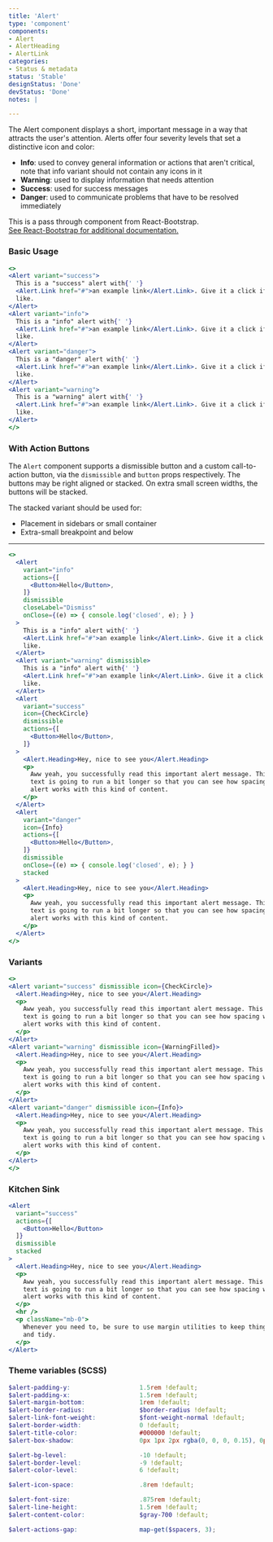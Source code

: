 ```yaml
---
title: 'Alert'
type: 'component'
components:
- Alert
- AlertHeading
- AlertLink
categories:
- Status & metadata
status: 'Stable'
designStatus: 'Done'
devStatus: 'Done'
notes: |

---
```


The Alert component displays a short, important message in a way that attracts the user's attention.
Alerts offer four severity levels that set a distinctive icon and color:
- **Info**: used to convey general information or actions that aren't critical, note that info variant should not contain any icons in it
- **Warning**: used to display information that needs attention
- **Success**: used for success messages
- **Danger**: used to communicate problems that have to be resolved immediately

<p>
  This is a pass through component from React-Bootstrap.<br/>
  <a href="https://react-bootstrap.github.io/components/alerts/" target="_blank" rel="noopener noreferrer">
  See React-Bootstrap for additional documentation.
  </a>
</p>

### Basic Usage

```jsx live
<>
<Alert variant="success">
  This is a "success" alert with{' '}
  <Alert.Link href="#">an example link</Alert.Link>. Give it a click if you
  like.
</Alert>
<Alert variant="info">
  This is a "info" alert with{' '}
  <Alert.Link href="#">an example link</Alert.Link>. Give it a click if you
  like.
</Alert>
<Alert variant="danger">
  This is a "danger" alert with{' '}
  <Alert.Link href="#">an example link</Alert.Link>. Give it a click if you
  like.
</Alert>
<Alert variant="warning">
  This is a "warning" alert with{' '}
  <Alert.Link href="#">an example link</Alert.Link>. Give it a click if you
  like.
</Alert>
</>
```

### With Action Buttons
The ``Alert`` component supports a dismissible button and a custom call-to-action button, via the ``dismissible`` and ``button`` props respectively. The buttons may be right aligned or stacked. On extra small screen widths, the buttons will be stacked.

The stacked variant should be used for:
- Placement in sidebars or small container
- Extra-small breakpoint and below
---

```jsx live
<>
  <Alert
    variant="info"
    actions={[
      <Button>Hello</Button>,
    ]}
    dismissible
    closeLabel="Dismiss"
    onClose={(e) => { console.log('closed', e); } }
  >
    This is a "info" alert with{' '}
    <Alert.Link href="#">an example link</Alert.Link>. Give it a click if you
    like.
  </Alert>
  <Alert variant="warning" dismissible>
    This is a "info" alert with{' '}
    <Alert.Link href="#">an example link</Alert.Link>. Give it a click if you
    like.
  </Alert>
  <Alert
    variant="success"
    icon={CheckCircle}
    dismissible
    actions={[
      <Button>Hello</Button>,
    ]}
  >
    <Alert.Heading>Hey, nice to see you</Alert.Heading>
    <p>
      Aww yeah, you successfully read this important alert message. This example
      text is going to run a bit longer so that you can see how spacing within an
      alert works with this kind of content.
    </p>
  </Alert>
  <Alert
    variant="danger"
    icon={Info}
    actions={[
      <Button>Hello</Button>,
    ]}
    dismissible
    onClose={(e) => { console.log('closed', e); } }
    stacked
  >
    <Alert.Heading>Hey, nice to see you</Alert.Heading>
    <p>
      Aww yeah, you successfully read this important alert message. This example
      text is going to run a bit longer so that you can see how spacing within an
      alert works with this kind of content.
    </p>
  </Alert>
</>
```

### Variants

```jsx live
<>
<Alert variant="success" dismissible icon={CheckCircle}>
  <Alert.Heading>Hey, nice to see you</Alert.Heading>
  <p>
    Aww yeah, you successfully read this important alert message. This example
    text is going to run a bit longer so that you can see how spacing within an
    alert works with this kind of content.
  </p>
</Alert>
<Alert variant="warning" dismissible icon={WarningFilled}>
  <Alert.Heading>Hey, nice to see you</Alert.Heading>
  <p>
    Aww yeah, you successfully read this important alert message. This example
    text is going to run a bit longer so that you can see how spacing within an
    alert works with this kind of content.
  </p>
</Alert>
<Alert variant="danger" dismissible icon={Info}>
  <Alert.Heading>Hey, nice to see you</Alert.Heading>
  <p>
    Aww yeah, you successfully read this important alert message. This example
    text is going to run a bit longer so that you can see how spacing within an
    alert works with this kind of content.
  </p>
</Alert>
</>
```

### Kitchen Sink

```jsx live
<Alert
  variant="success"
  actions={[
    <Button>Hello</Button>
  ]}
  dismissible
  stacked
>
  <Alert.Heading>Hey, nice to see you</Alert.Heading>
  <p>
    Aww yeah, you successfully read this important alert message. This example
    text is going to run a bit longer so that you can see how spacing within an
    alert works with this kind of content.
  </p>
  <hr />
  <p className="mb-0">
    Whenever you need to, be sure to use margin utilities to keep things nice
    and tidy.
  </p>
</Alert>
```

### Theme variables (SCSS)

```scss
$alert-padding-y:                   1.5rem !default;
$alert-padding-x:                   1.5rem !default;
$alert-margin-bottom:               1rem !default;
$alert-border-radius:               $border-radius !default;
$alert-link-font-weight:            $font-weight-normal !default;
$alert-border-width:                0 !default;
$alert-title-color:                 #000000 !default;
$alert-box-shadow:                  0px 1px 2px rgba(0, 0, 0, 0.15), 0px 1px 4px rgba(0, 0, 0, 0.15) !default;

$alert-bg-level:                    -10 !default;
$alert-border-level:                -9 !default;
$alert-color-level:                 6 !default;

$alert-icon-space:                  .8rem !default;

$alert-font-size:                   .875rem !default;
$alert-line-height:                 1.5rem !default;
$alert-content-color:               $gray-700 !default;

$alert-actions-gap:                 map-get($spacers, 3);
```

